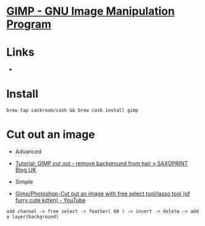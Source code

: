# [GIMP - GNU Image Manipulation Program](https://www.gimp.org/)

# Links

* 

# Install

```
brew tap caskroom/cask && brew cask install gimp
```

# Cut out an image

* Advanced

* [Tutorial: GIMP cut out - remove background from hair » SAXOPRINT Blog UK](https://www.saxoprint.co.uk/blog/gimp-cut-out)


* Simple

* [Gimp/Photoshop-Cut out an image with free select tool/lasso tool (of furry cute kitten) - YouTube](https://www.youtube.com/watch?v=FjxELpQ3Cxo)


```
add channel -> free select -> feather( 60 ) -> invert -> delete -> add a layer(background)
```

